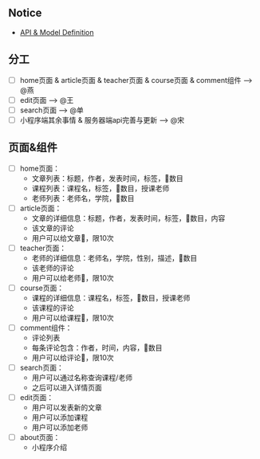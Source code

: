 ## Notice
+ [API & Model Definition](https://github.com/songwonderful/practice-wechat-applet-server)

## 分工
+ [ ] home页面 & article页面 & teacher页面 & course页面 & comment组件 --> @燕 
+ [ ] edit页面 --> @王
+ [ ] search页面 --> @单
+ [ ] 小程序端其余事情 & 服务器端api完善与更新 --> @宋

## 页面&组件
+ [ ] home页面：
  + 文章列表：标题，作者，发表时间，标签，👏数目
  + 课程列表：课程名，标签，👏数目，授课老师
  + 老师列表：老师名，学院，👏数目
+ [ ] article页面：
  + 文章的详细信息：标题，作者，发表时间，标签，👏数目，内容
  + 该文章的评论
  + 用户可以给文章👏，限10次
+ [ ] teacher页面：
  + 老师的详细信息：老师名，学院，性别，描述，👏数目
  + 该老师的评论
  + 用户可以给老师👏，限10次
+ [ ] course页面：
  + 课程的详细信息：课程名，标签，👏数目，授课老师
  + 该课程的评论
  + 用户可以给课程👏，限10次
+ [ ] comment组件：
  + 评论列表
  + 每条评论包含：作者，时间，内容，👏数目
  + 用户可以给评论👏，限10次
+ [ ] search页面：
  + 用户可以通过名称查询课程/老师
  + 之后可以进入详情页面
+ [ ] edit页面：
  + 用户可以发表新的文章
  + 用户可以添加课程
  + 用户可以添加老师
+ [ ] about页面：
  + 小程序介绍